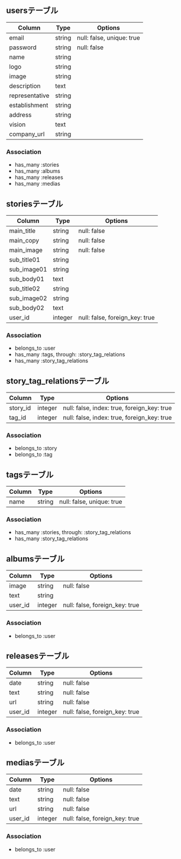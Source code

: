 ## usersテーブル

|Column|Type|Options|
|------|----|-------|
|email         |string|null: false, unique: true|
|password      |string|null: false              |
|name          |string|                         |
|logo          |string|                         |
|image         |string|                         |
|description   |text  |                         |
|representative|string|                         |
|establishment |string|                         |
|address       |string|                         |
|vision        |text  |                         |
|company_url   |string|                         |

### Association
- has_many :stories
- has_many :albums
- has_many :releases
- has_many :medias



## storiesテーブル

|Column|Type|Options|
|------|----|-------|
|main_title |string |null: false                   |
|main_copy  |string |null: false                   |
|main_image |string |null: false                   |
|sub_title01|string |                              |
|sub_image01|string |                              |
|sub_body01 |text   |                              |
|sub_title02|string |                              |
|sub_image02|string |                              |
|sub_body02 |text   |                              |
|user_id    |integer|null: false, foreign_key: true|

### Association
- belongs_to :user
- has_many :tags, through: :story_tag_relations
- has_many :story_tag_relations



## story_tag_relationsテーブル

|Column|Type|Options|
|------|----|-------|
|story_id |integer|null: false, index: true, foreign_key: true|
|tag_id   |integer|null: false, index: true, foreign_key: true|

### Association
- belongs_to :story
- belongs_to :tag



## tagsテーブル

|Column|Type|Options|
|------|----|-------|
|name|string |null: false, unique: true|

### Association
- has_many :stories, through: :story_tag_relations
- has_many :story_tag_relations



## albumsテーブル

|Column|Type|Options|
|------|----|-------|
|image  |string |null: false                   |
|text   |string |                              |
|user_id|integer|null: false, foreign_key: true|

### Association
- belongs_to :user



## releasesテーブル

|Column|Type|Options|
|------|----|-------|
|date   |string |null: false                   |
|text   |string |null: false                   |
|url    |string |null: false                   |
|user_id|integer|null: false, foreign_key: true|

### Association
- belongs_to :user



## mediasテーブル

|Column|Type|Options|
|------|----|-------|
|date   |string |null: false                   |
|text   |string |null: false                   |
|url    |string |null: false                   |
|user_id|integer|null: false, foreign_key: true|

### Association
- belongs_to :user
